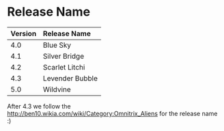 # Release Name #

| **Version** | **Release Name** |
|:------------|:-----------------|
|4.0|Blue Sky|
|4.1|Silver Bridge|
|4.2|Scarlet Litchi|
|4.3|Levender Bubble|
|5.0|Wildvine|


After 4.3 we follow the http://ben10.wikia.com/wiki/Category:Omnitrix_Aliens for the release name :)